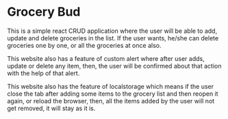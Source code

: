 # Grocery Bud

This is a simple react CRUD application where the user will be able to add, update and delete groceries in the list. If the user wants, he/she can delete groceries one by one, or all the groceries at once also.

This website also has a feature of custom alert where after user adds, update or delete any item, then, the user will be confirmed about that action with the help of that alert.

This website also has the feature of localstorage which means if the user close the tab after adding some items to the grocery list and then reopen it again, or reload the browser, then, all the items added by the user will not get removed, it will stay as it is.
